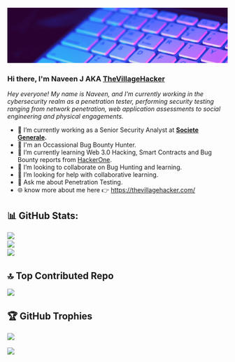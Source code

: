 ![img](https://github.com/thevillagehacker/thevillagehacker/blob/master/Do%20Hacks%20to%20Secure.gif?raw=true)

### Hi there, I'm Naveen J AKA [TheVillageHacker](https://twitter.com/thevillagehackr)

*Hey everyone! My name is Naveen, and I'm currently working in the cybersecurity realm as a penetration tester, performing security testing ranging from network penetration, web application assessments to social engineering and physical engagements.*

- 🔭 I’m currently working as a Senior Security Analyst at **[Societe Generale](https://www.societegenerale.com/en).**
- 🐞 I'm an Occassional Bug Bounty Hunter.
- 📖 I’m currently learning Web 3.0 Hacking, Smart Contracts and Bug Bounty reports from [HackerOne](https://hackerone.com).
- 👯 I’m looking to collaborate on Bug Hunting and learning.
- 🤔 I’m looking for help with collaborative learning.
- 💬 Ask me about Penetration Testing.
- 🌐 know more about me here 👉 https://thevillagehacker.com/

## 📊 GitHub Stats:
![](https://github-readme-stats.vercel.app/api?username=thevillagehacker&theme=github_dark&hide_border=true&include_all_commits=false&count_private=false)<br/>
![](https://github-readme-streak-stats.herokuapp.com/?user=thevillagehacker&theme=github_dark&hide_border=true)<br/>
![](https://github-readme-stats.vercel.app/api/top-langs/?username=thevillagehacker&theme=github_dark&hide_border=true&include_all_commits=false&count_private=false&layout=compact)

## 🔝 Top Contributed Repo
![](https://github-contributor-stats.vercel.app/api?username=thevillagehacker&limit=5&theme=github_dark&combine_all_yearly_contributions=true&hide_border=true)

## 🏆 GitHub Trophies
![](https://github-profile-trophy.vercel.app/?username=thevillagehacker&theme=github_dark&no-frame=false&no-bg=true&margin-w=4)

[![](https://visitcount.itsvg.in/api?id=thevillagehacker&icon=0&color=0)](https://visitcount.itsvg.in)
